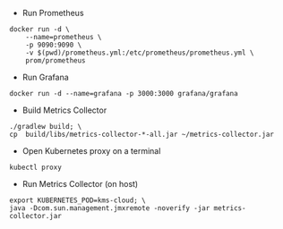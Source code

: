 * Run Prometheus
```shell script
docker run -d \
    --name=prometheus \
    -p 9090:9090 \
    -v $(pwd)/prometheus.yml:/etc/prometheus/prometheus.yml \
    prom/prometheus
```
* Run Grafana
```shell script
docker run -d --name=grafana -p 3000:3000 grafana/grafana
```
* Build Metrics  Collector
```shell script
./gradlew build; \
cp  build/libs/metrics-collector-*-all.jar ~/metrics-collector.jar
```
* Open Kubernetes proxy on a terminal
```shell script
kubectl proxy
```
* Run Metrics Collector (on host)
```shell script
export KUBERNETES_POD=kms-cloud; \
java -Dcom.sun.management.jmxremote -noverify -jar metrics-collector.jar
```